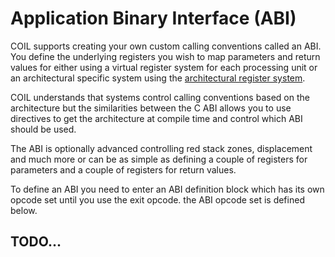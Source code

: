 # Application Binary Interface (ABI)
COIL supports creating your own custom calling conventions called an ABI. You define the underlying registers you wish to map parameters and return values for either using a virtual register system for each processing unit or an architectural specific system using the [architectural register system](./reg.md).

COIL understands that systems control calling conventions based on the architecture but the similarities between the C ABI allows you to use directives to get the architecture at compile time and control which ABI should be used.

The ABI is optionally advanced controlling red stack zones, displacement and much more or can be as simple as defining a couple of registers for parameters and a couple of registers for return values.

To define an ABI you need to enter an ABI definition block which has its own opcode set until you use the exit opcode. the ABI opcode set is defined below.

## TODO...
